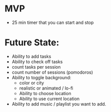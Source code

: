 # MVP
- 25 min timer that you can start and stop


# Future State:
- Ability to add tasks
- Ability to check off tasks
- count tasks per session
- count number of sessions (pomodoros)
- Ability to toggle background: 
  - color or city
  - realistic or animated / lo-fi 
  - Ability to choose location 
  - Ability to use current location
- Ability to add music / playlist you want to add.
